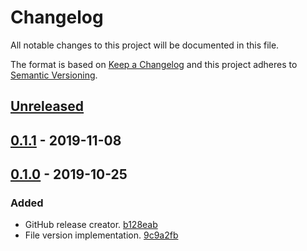 # Changelog

All notable changes to this project will be documented in this file.

The format is based on [Keep a Changelog](http://keepachangelog.com/)
and this project adheres to [Semantic Versioning](http://semver.org/).

## [Unreleased](https://github.com/atomist/sdm-pack-version/compare/0.1.1...HEAD)

## [0.1.1](https://github.com/atomist/sdm-pack-version/compare/0.1.0...0.1.1) - 2019-11-08

## [0.1.0](https://github.com/atomist/sdm-pack-version/tree/0.1.0) - 2019-10-25

### Added

-   GitHub release creator. [b128eab](https://github.com/atomist/sdm-pack-version/commit/b128eab7fb26056b314f33b6839937d35c960af2)
-   File version implementation. [9c9a2fb](https://github.com/atomist/sdm-pack-version/commit/9c9a2fbf6056305de425a90fac2f2d68d84514b5)
